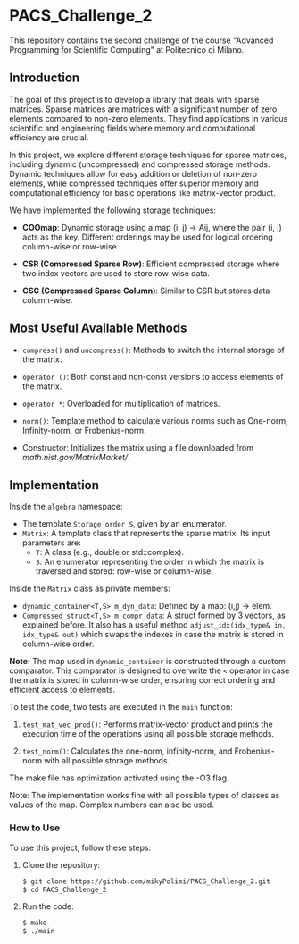 
# PACS_Challenge_2

This repository contains the second challenge of the course "Advanced Programming for Scientific Computing" at Politecnico di Milano.

## Introduction

The goal of this project is to develop a library that deals with sparse matrices. Sparse matrices are matrices with a significant number of zero elements compared to non-zero elements. They find applications in various scientific and engineering fields where memory and computational efficiency are crucial.

In this project, we explore different storage techniques for sparse matrices, including dynamic (uncompressed) and compressed storage methods. Dynamic techniques allow for easy addition or deletion of non-zero elements, while compressed techniques offer superior memory and computational efficiency for basic operations like matrix-vector product.

We have implemented the following storage techniques:

- **COOmap**: Dynamic storage using a map (i, j) → Aij, where the pair (i, j) acts as the key. Different orderings may be used for logical ordering column-wise or row-wise.

- **CSR (Compressed Sparse Row)**: Efficient compressed storage where two index vectors are used to store row-wise data.

- **CSC (Compressed Sparse Column)**: Similar to CSR but stores data column-wise.

## Most Useful Available Methods

- `compress()` and `uncompress()`: Methods to switch the internal storage of the matrix.

- `operator ()`: Both const and non-const versions to access elements of the matrix.

- `operator *`: Overloaded for multiplication of matrices.

- `norm()`: Template method to calculate various norms such as One-norm, Infinity-norm, or Frobenius-norm.

- Constructor: Initializes the matrix using a file downloaded from *math.nist.gov/MatrixMarket/*.

## Implementation

Inside the `algebra` namespace:
- The template `Storage order S`, given by an enumerator.
- `Matrix`: A template class that represents the sparse matrix. Its input parameters are:
  - `T`: A class (e.g., double or std::complex).
  - `S`: An enumerator representing the order in which the matrix is traversed and stored: row-wise or column-wise.

Inside the `Matrix` class as private members:
- `dynamic_container<T,S> m_dyn_data`: Defined by a map: (i,j) -> elem.
- `Compressed_struct<T,S> m_compr_data`: A struct formed by 3 vectors, as explained before. It also has a useful method `adjust_idx(idx_type& in, idx_type& out)` which swaps the indexes in case the matrix is stored in column-wise order.

**Note:** The map used in `dynamic_container` is constructed through a custom comparator. This comparator is designed to overwrite the `<` operator in case the matrix is stored in column-wise order, ensuring correct ordering and efficient access to elements.


To test the code, two tests are executed in the `main` function:

1. `test_mat_vec_prod()`: Performs matrix-vector product and prints the execution time of the operations using all possible storage methods.

2. `test_norm()`: Calculates the one-norm, infinity-norm, and Frobenius-norm with all possible storage methods.

The make file has optimization activated using the -O3 flag.

Note: The implementation works fine with all possible types of classes as values of the map. Complex numbers can also be used.

### How to Use

To use this project, follow these steps:

1. Clone the repository:
   ```bash
   $ git clone https://github.com/mikyPolimi/PACS_Challenge_2.git
   $ cd PACS_Challenge_2
2. Run the code:
    ```bash
    $ make
    $ ./main
